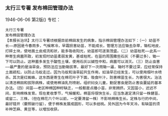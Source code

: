 ### 太行三专署  发布棉田管理办法

1946-06-06
第2版()
专栏：

    太行三专署
    发布棉田管理办法
    【本报长治讯】太行三专署顷根据目前棉田发生的病象，指示棉田管理办法如下：（一）幼苗不长——原因是今春雨多，气候寒冷，早霜损害幼苗，不能成长，管理方法应锄去杂草，锄松地皮，打碎土块，使地面土皮成流和状，能多吸收阳光，幼苗即可逐渐茂盛。（二）幼苗枯死——此系一种寄生病菌所致，初发现时幼苗柔弱发黄，甚或枯死，在苗的周围撒些石灰（不要过多），锄一下可以防止。这种菌多发生于酸性土壤，使用石灰以碱性中和，病菌可以消灭。（三）防止虫害——最严重的是油旱虫，预防法应当勤锄拔草，最好下一次雨锄一遍，锄时不要过深，应经常保持土面疏松，以防止马蚁走过。因为马蚁和油旱起共生作用，如油旱已经发生，可以使用烟叶水喷杀。其次是红蜘蛛，这东西是寄生在棉花叶子下面，吸食叶汁，防害棉苗生长，为害很大。治法以清洁棉田和拔除病株，或使用棉油乳剂喷射。组织妇女儿童，勤捉害虫是防止害虫蔓延的基本办法。（四）间苗——老区种棉因种籽缺乏，一般都是点播小苗，非常拥挤。又因苗小，迟迟不间，影响棉株发育。现在麦收季节，气候暖和，棉苗将很快生长，应当急速定清只留一株健苗，或留二、三株，（但在棉花六个叶以前，一定要清留一株）不影响棉株生长。定株与行的中间，最好错开（要照破行留），便于棉株发展成圆形，可以多结桃。另外因为今年天冷，有缺苗的须补种芝麻、黄豆等，以增加收获。
